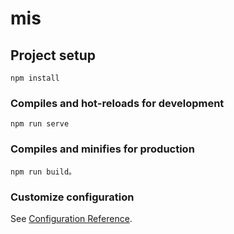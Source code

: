 # mis

## Project setup
```
npm install
```

### Compiles and hot-reloads for development
```
npm run serve
```

### Compiles and minifies for production
```
npm run build。
```

### Customize configuration
See [Configuration Reference](https://cli.vuejs.org/config/).
